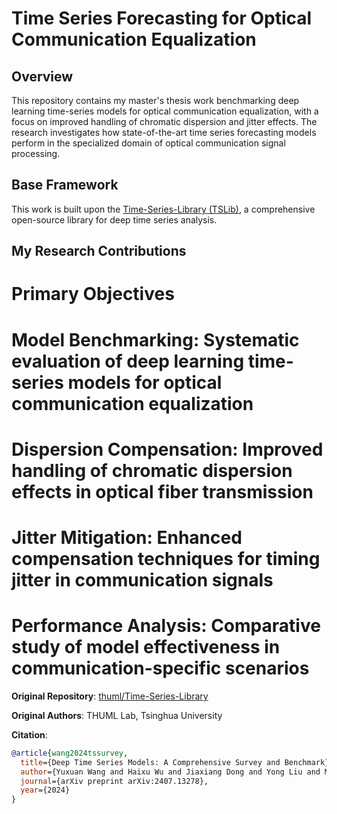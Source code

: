 # Time Series Forecasting for Optical Communication Equalization

## Overview
This repository contains my master's thesis work benchmarking deep learning time-series models for optical communication equalization, with a focus on improved handling of chromatic dispersion and jitter effects. The research investigates how state-of-the-art time series forecasting models perform in the specialized domain of optical communication signal processing.

## Base Framework
This work is built upon the [Time-Series-Library (TSLib)](https://github.com/thuml/Time-Series-Library), a comprehensive open-source library for deep time series analysis.

## My Research Contributions
# Primary Objectives

# Model Benchmarking: Systematic evaluation of deep learning time-series models for optical communication equalization
# Dispersion Compensation: Improved handling of chromatic dispersion effects in optical fiber transmission
# Jitter Mitigation: Enhanced compensation techniques for timing jitter in communication signals
# Performance Analysis: Comparative study of model effectiveness in communication-specific scenarios

**Original Repository**: [thuml/Time-Series-Library](https://github.com/thuml/Time-Series-Library)

**Original Authors**: THUML Lab, Tsinghua University

**Citation**:
```bibtex
@article{wang2024tssurvey,
  title={Deep Time Series Models: A Comprehensive Survey and Benchmark},
  author={Yuxuan Wang and Haixu Wu and Jiaxiang Dong and Yong Liu and Mingsheng Long and Jianmin Wang},
  journal={arXiv preprint arXiv:2407.13278},
  year={2024}
}
